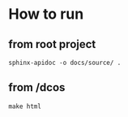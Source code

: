 # How to run
## from root project
```
sphinx-apidoc -o docs/source/ .
```

## from /dcos
```
make html
```
